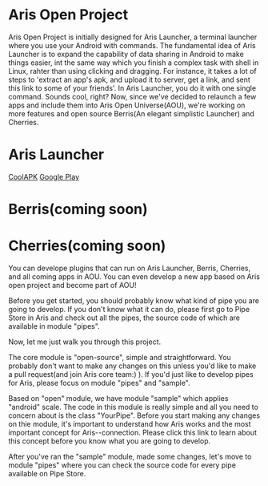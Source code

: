 # Aris Open Project

Aris Open Project is initially designed for Aris Launcher, a terminal launcher where you use your Android with commands. The fundamental idea of Aris Launcher is to expand the capability of data sharing in Android to make things easier, int the same way which you finish a complex task with shell in Linux, rahter than using clicking and dragging. For instance, it takes a lot of steps to 'extract an app's apk, and upload it to server, get a link, and sent this link to some of your friends'. In Aris Launcher, you do it with one single command. Sounds cool, right? Now, since we've decided to relaunch a few apps and include them into Aris Open Universe(AOU), we're working on more features and open source Berris(An elegant simplistic Launcher) and Cherries. 

# Aris Launcher
[CoolAPK](https://www.coolapk.com/apk/shinado.indi.piping) 
[Google Play](https://play.google.com/store/apps/details?id=com.ss.aris) 
# Berris(coming soon)
# Cherries(coming soon)

You can develope plugins that can run on Aris Launcher, Berris, Cherries, and all coming apps in AOU. You can even develop a new app based on Aris open project and become part of AOU!   

Before you get started, you should probably know what kind of pipe you are going to develop. If you don't know what it can do, please first go to Pipe Store in Aris and check out all the pipes, the source code of which are available in module "pipes". 

Now, let me just walk you through this project. 

The core module is "open-source", simple and straightforward. You probably don't want to make any changes on this unless you'd like to make a pull request(and join Aris core team:) ). If you'd just like to develop pipes for Aris, please focus on module "pipes" and "sample".

Based on "open" module, we have module "sample" which applies "android" scale. The code in this module is really simple and all you need to concern about is the class "YourPipe".
Before you start making any changes on thie module, it's important to understand how Aris works and the most important concept for Aris--connection. Please click this link to learn about this concept before you know what you are going to develop.

After you've ran the "sample" module, made some changes, let's move to module "pipes" where you can check the source code for every pipe available on Pipe Store. 

